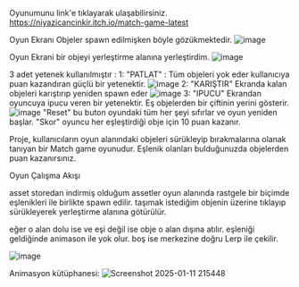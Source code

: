 Oyunumunu link'e tıklayarak ulaşabilirsiniz.
https://niyazicancinkir.itch.io/match-game-latest

Oyun Ekranı Objeler spawn edilmişken böyle gözükmektedir.
![image](https://github.com/user-attachments/assets/87412aeb-3931-42a7-a353-716bd0ff5082)


Oyun Ekrani bir objeyi yerleştirme alanına yerleştirdim.
![image](https://github.com/user-attachments/assets/9a7b80c3-ed4a-409a-91d4-c77fe0ea1ff4)

3 adet yetenek kullanılmıştır :
1: "PATLAT" : Tüm objeleri yok eder kullanıcıya puan kazandıran güçlü bir yetenektir.
![image](https://github.com/user-attachments/assets/108587f2-3c36-4061-b13f-4b5c86aee056)
2: "KARIŞTIR" Ekranda kalan objeleri karıştırıp yeniden spawn eder
![image](https://github.com/user-attachments/assets/ae711141-93f6-4f5e-bb9d-da47f91d43c6)
3: "IPUCU" Ekrandan oyuncuya ipucu veren bir yetenektir. Eş objelerden bir çiftinin yerini gösterir.
![image](https://github.com/user-attachments/assets/0e80dfce-25c8-423f-9174-a4ada26f6940)
"Reset" bu buton oyundaki tüm her şeyi sıfırlar ve oyun yeniden başlar.
"Skor" oyuncu her eşleştirdiği obje için 10 puan kazanır.

Proje, kullanıcıların oyun alanındaki objeleri sürükleyip bırakmalarına olanak tanıyan bir Match game oyunudur. Eşlenik olanları bulduğunuzda objelerden puan kazanırsınız.

Oyun Çalışma Akışı 

asset storedan indirmiş olduğum assetler oyun alanında rastgele bir biçimde eşlenikleri ile birlikte spawn edilir.
taşımak istediğim objenin üzerine tıklayıp sürükleyerek yerleştirme alanına götürülür.

eğer o alan dolu ise ve eşi değil ise  obje o alan dışına atılır.
eşleniği geldiğinde animason ile yok olur.
boş ise merkezine doğru Lerp ile çekilir.

![image](https://github.com/user-attachments/assets/21c96cb5-0d46-473c-8d08-3abbbccb1abb)

 
Animasyon kütüphanesi:
![Screenshot 2025-01-11 215448](https://github.com/user-attachments/assets/5298e0bb-4b16-4422-bc6e-cfce42983edd)
 
